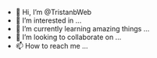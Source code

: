 - 👋 Hi, I’m @TristanbWeb
- 👀 I’m interested in ...
- 🌱 I’m currently learning amazing things ...
- 💞️ I’m looking to collaborate on ...
- 📫 How to reach me ...

<!---
TristanbWeb/TristanbWeb is a ✨ special ✨ repository because its `README.md` (this file) appears on your GitHub profile.
You can click the Preview link to take a look at your changes.
--->

